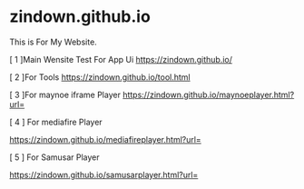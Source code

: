 # zindown.github.io
This is For My Website.

[ 1 ]Main Wensite Test For App Ui
https://zindown.github.io/

[ 2 ]For Tools
https://zindown.github.io/tool.html

[ 3 ]For maynoe iframe Player
https://zindown.github.io/maynoeplayer.html?url=

[ 4 ] For mediafire Player

https://zindown.github.io/mediafireplayer.html?url=

[ 5 ] For Samusar Player

https://zindown.github.io/samusarplayer.html?url=

